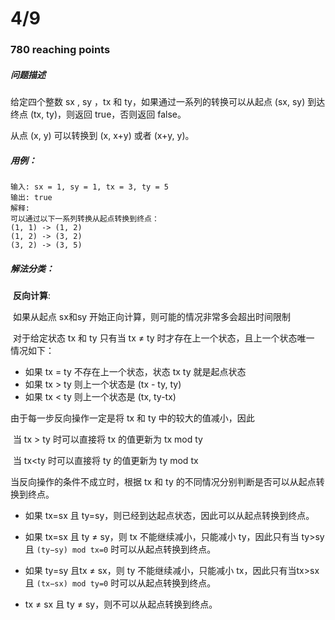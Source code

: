 # 4/9



### 780 reaching points

##### 问题描述

给定四个整数 sx , sy ，tx 和 ty，如果通过一系列的转换可以从起点 (sx, sy) 到达终点 (tx, ty)，则返回 true，否则返回 false。

从点 (x, y) 可以转换到 (x, x+y)  或者 (x+y, y)。

##### 用例：

```
输入: sx = 1, sy = 1, tx = 3, ty = 5
输出: true
解释:
可以通过以下一系列转换从起点转换到终点：
(1, 1) -> (1, 2)
(1, 2) -> (3, 2)
(3, 2) -> (3, 5)
```

##### 解法分类：

​	**反向计算**:

​		如果从起点 sx和sy 开始正向计算，则可能的情况非常多会超出时间限制

​		对于给定状态 tx 和 ty 只有当 tx &ne; ty 时才存在上一个状态，且上一个状态唯一 情况如下：

- 如果 tx = ty 不存在上一个状态，状态 tx ty 就是起点状态
- 如果 tx > ty 则上一个状态是 (tx - ty, ty)
- 如果 tx < ty 则上一个状态是 (tx, ty-tx)

由于每一步反向操作一定是将 tx 和 ty 中的较大的值减小，因此

​		当 tx > ty 时可以直接将 tx 的值更新为 tx mod ty 

​		当 tx<ty 时可以直接将 ty 的值更新为 ty mod tx

当反向操作的条件不成立时，根据 tx 和 ty 的不同情况分别判断是否可以从起点转换到终点。

- 如果 tx=sx 且 ty=sy，则已经到达起点状态，因此可以从起点转换到终点。
- 如果 tx=sx 且 ty &ne; sy，则 tx 不能继续减小，只能减小 ty，因此只有当 ty>sy 且 `(ty−sy) mod tx=0` 时可以从起点转换到终点。

- 如果 ty=sy 且tx &ne; sx，则 ty 不能继续减小，只能减小 tx，因此只有当tx>sx 且 `(tx−sx) mod ty=0` 时可以从起点转换到终点。

- tx &ne; sx 且 ty &ne; sy，则不可以从起点转换到终点。







